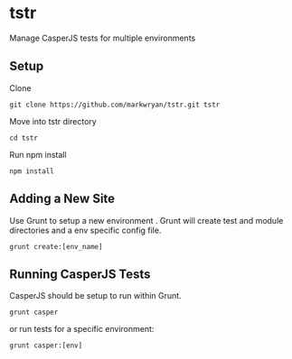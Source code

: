 # tstr
Manage CasperJS tests for multiple environments
## Setup
Clone
```
git clone https://github.com/markwryan/tstr.git tstr
```
Move into tstr directory
```
cd tstr
```
Run npm install
```
npm install
```

## Adding a New Site
Use Grunt to setup a new environment . Grunt will create test and module directories and a env specific config file.
```
grunt create:[env_name]
```
## Running CasperJS Tests
CasperJS should be setup to run within Grunt.
```
grunt casper
```
or run tests for a specific environment:
```
grunt casper:[env]
```
